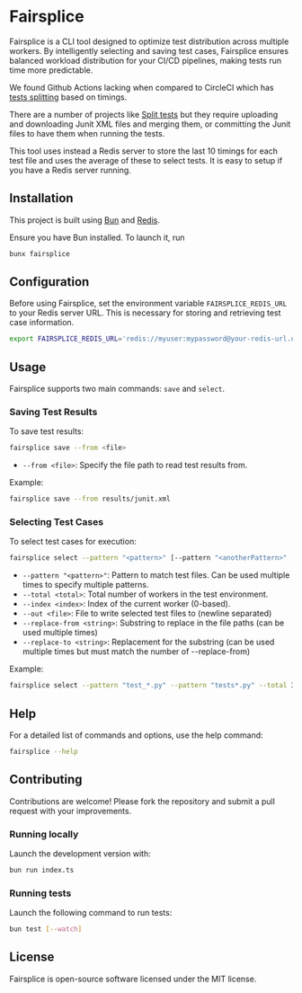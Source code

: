 # Fairsplice

Fairsplice is a CLI tool designed to optimize test distribution across multiple workers. By intelligently selecting and saving test cases, Fairsplice ensures balanced workload distribution for your CI/CD pipelines, making tests run time more predictable.

We found Github Actions lacking when compared to CircleCI which has [tests splitting](https://circleci.com/docs/parallelism-faster-jobs/#how-test-splitting-works) based on timings.

There are a number of projects like [Split tests](https://github.com/marketplace/actions/split-tests) but they require uploading and downloading Junit XML files and merging them, or committing the Junit files to have them when running the tests.

This tool uses instead a Redis server to store the last 10 timings for each test file and uses the average of these to select tests. It is easy to setup if you have a Redis server running.

## Installation

This project is built using [Bun](https://bun.sh) and [Redis](https://redis.io/).

Ensure you have Bun installed.
To launch it, run

```bash
bunx fairsplice
```

## Configuration

Before using Fairsplice, set the environment variable `FAIRSPLICE_REDIS_URL` to your Redis server URL. This is necessary for storing and retrieving test case information.

```bash
export FAIRSPLICE_REDIS_URL='redis://myuser:mypassword@your-redis-url.upstash.io:33683'
```

## Usage

Fairsplice supports two main commands: `save` and `select`.

### Saving Test Results

To save test results:

```bash
fairsplice save --from <file>
```

- `--from <file>`: Specify the file path to read test results from.

Example:

```bash
fairsplice save --from results/junit.xml
```

### Selecting Test Cases

To select test cases for execution:

```bash
fairsplice select --pattern "<pattern>" [--pattern "<anotherPattern>" ...] --total <total> --index <index>
```

- `--pattern "<pattern>"`: Pattern to match test files. Can be used multiple times to specify multiple patterns.
- `--total <total>`: Total number of workers in the test environment.
- `--index <index>`: Index of the current worker (0-based).
- `--out <file>`: File to write selected test files to (newline separated)
- `--replace-from <string>`: Substring to replace in the file paths (can be used multiple times)
- `--replace-to <string>`: Replacement for the substring (can be used multiple times but must match the number of --replace-from)

Example:

```bash
fairsplice select --pattern "test_*.py" --pattern "tests*.py" --total 3 --index 1
```

## Help

For a detailed list of commands and options, use the help command:

```bash
fairsplice --help
```

## Contributing

Contributions are welcome! Please fork the repository and submit a pull request with your improvements.

### Running locally

Launch the development version with:

```bash
bun run index.ts
```

### Running tests

Launch the following command to run tests:

```bash
bun test [--watch]
```

## License

Fairsplice is open-source software licensed under the MIT license.
